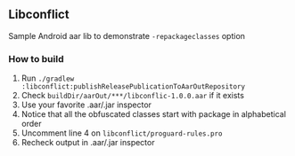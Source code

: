 ## Libconflict
Sample Android aar lib to demonstrate `-repackageclasses` option

### How to build
1. Run `./gradlew :libconflict:publishReleasePublicationToAarOutRepository`
2. Check `buildDir/aarOut/***/libconflic-1.0.0.aar` if it exists
3. Use your favorite .aar/.jar inspector
4. Notice that all the obfuscated classes start with package in alphabetical order
5. Uncomment line 4 on `libconflict/proguard-rules.pro`
6. Recheck output in .aar/.jar inspector
